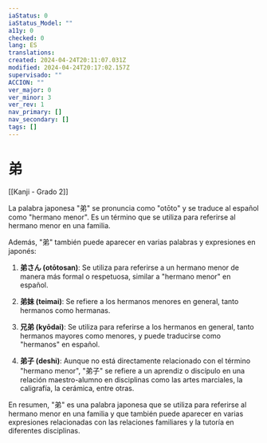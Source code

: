 ```yaml
---
iaStatus: 0
iaStatus_Model: ""
a11y: 0
checked: 0
lang: ES
translations: 
created: 2024-04-24T20:11:07.031Z
modified: 2024-04-24T20:17:02.157Z
supervisado: ""
ACCION: ""
ver_major: 0
ver_minor: 3
ver_rev: 1
nav_primary: []
nav_secondary: []
tags: []
---
```

# 弟

[[Kanji - Grado 2]]

La palabra japonesa "弟" se pronuncia como "otōto" y se traduce al español como "hermano menor". Es un término que se utiliza para referirse al hermano menor en una familia.

Además, "弟" también puede aparecer en varias palabras y expresiones en japonés:

1. **弟さん (otōtosan)**: Se utiliza para referirse a un hermano menor de manera más formal o respetuosa, similar a "hermano menor" en español.

2. **弟妹 (teimai)**: Se refiere a los hermanos menores en general, tanto hermanos como hermanas.

3. **兄弟 (kyōdai)**: Se utiliza para referirse a los hermanos en general, tanto hermanos mayores como menores, y puede traducirse como "hermanos" en español.

4. **弟子 (deshi)**: Aunque no está directamente relacionado con el término "hermano menor", "弟子" se refiere a un aprendiz o discípulo en una relación maestro-alumno en disciplinas como las artes marciales, la caligrafía, la cerámica, entre otras.

En resumen, "弟" es una palabra japonesa que se utiliza para referirse al hermano menor en una familia y que también puede aparecer en varias expresiones relacionadas con las relaciones familiares y la tutoría en diferentes disciplinas.